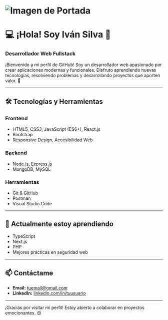 # ![Imagen de Portada]([https://ruta-a-tu-imagen.com/imagen.jpg](https://www.pexels.com/es-es/foto/ordenador-portatil-negro-y-gris-546819/))  
# 💻 ¡Hola! Soy Iván Silva 👋  
### Desarrollador Web Fullstack  

¡Bienvenido a mi perfil de GitHub! Soy un desarrollador web apasionado por crear aplicaciones modernas y funcionales. Disfruto aprendiendo nuevas tecnologías, resolviendo problemas y desarrollando proyectos que aporten valor. 🚀  

---

## 🛠 Tecnologías y Herramientas  
### Frontend  
- HTML5, CSS3, JavaScript (ES6+), React.js  
- Bootstrap  
- Responsive Design, Accesibilidad Web  

### Backend  
- Node.js, Express.js  
- MongoDB, MySQL  

### Herramientas  
- Git & GitHub  
- Postman  
- Visual Studio Code  

---

## 🌱 Actualmente estoy aprendiendo  
- TypeScript  
- Next.js  
- PHP
- Mejores prácticas en seguridad web

---

## 📫 Contáctame  
- **Email:** [tuemail@gmail.com](mailto:silvaivan280@gmail.com)  
- **LinkedIn:** [linkedin.com/in/tuusuario](https://linkedin.com/in/ivan-silva22) 

---

¡Gracias por visitar mi perfil! Estoy abierto a colaborar en proyectos emocionantes. 😊  

